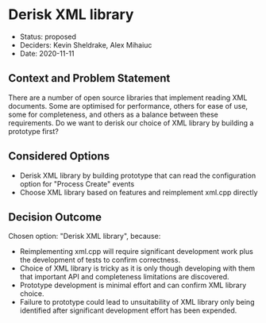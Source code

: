 # Derisk XML library

* Status: proposed
* Deciders: Kevin Sheldrake, Alex Mihaiuc
* Date: 2020-11-11

## Context and Problem Statement

There are a number of open source libraries that implement reading XML
documents. Some are optimised for performance, others for ease of use, some
for completeness, and others as a balance between these requirements.
Do we want to derisk our choice of XML library by building a prototype first?

## Considered Options

* Derisk XML library by building prototype that can read the configuration
  option for "Process Create" events
* Choose XML library based on features and reimplement xml.cpp directly

## Decision Outcome

Chosen option: "Derisk XML library", because:
* Reimplementing xml.cpp will require significant development work plus the
  development of tests to confirm correctness.
* Choice of XML library is tricky as it is only though developing with them
  that important API and completeness limitations are discovered.
* Prototype development is minimal effort and can confirm XML library choice.
* Failure to prototype could lead to unsuitability of XML library only being
  identified after significant development effort has been expended.

